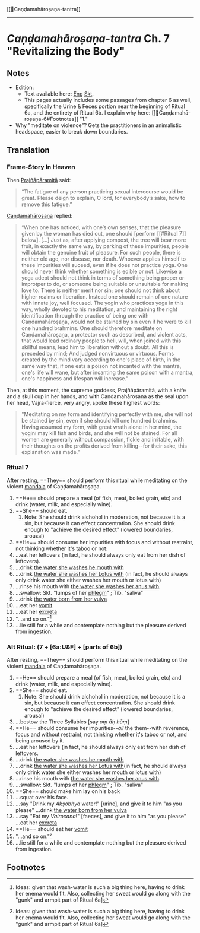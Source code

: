 [[📕Caṇḍa­mahā­roṣaṇa-tantra]]
***
# *Caṇḍa­mahā­roṣaṇa-tantra* Ch. 7 "Revitalizing the Body"
## Notes
- Edition: 
	- Text available here: [Eng](https://read.84000.co/translation/UT22084-080-015.html#UT22084-080-015-chapter-7) [Skt](https://read.84000.co/translation/UT22084-080-015.html#UT22084-080-015-appendix-7). 
	- This pages actually includes some passages from chapter 6 as well, specifically the Urine & Feces portion near the beginning of Ritual 6a, and the entirety of Ritual 6b. I explain why here: [[📄Caṇḍa­mahā­roṣaṇa-6#Footnotes]] "1."
- Why "meditate on violence"? Gets the practitioners in an animalistic headspace, easier to break down boundaries.

## Translation
### Frame-Story In Heaven
Then [Prajñāpāramitā](Prajñāpāramitā.md) said: 

> “The fatigue of any person practicing sexual intercourse would be great. Please deign to explain, O lord, for everybody’s sake, how to remove this fatigue.” 

[Caṇḍa­mahā­roṣaṇa](acala.md) replied: 

> “When one has noticed, with one’s own senses, that the pleasure given by the woman has died out, one should [perform [[#Ritual 7]] below]. [...] Just as, after applying compost, the tree will bear more fruit, in exactly the same way, by parking of these impurities, people will obtain the genuine fruit of pleasure. For such people, there is neither old age, nor disease, nor death. Whoever applies himself to these impurities will suceed, even if he does not practice yoga. One should never think whether something is edible or not. Likewise a yoga adept should not think in terms of something being proper or improtper to do, or someone being suitable or unsuitable for making love to. There is neither merit nor sin; one should not think about higher realms or liberation. Instead one should remain of one nature with innate joy, well focused. The yogin who practices yoga in this way, wholly devoted to his meditation, and maintaining the right identification through the practice of being one with Caṇḍamahāroṣaṇa, would not be stained by sin even if he were to kill one hundred brahmins. One should therefore meditate on Caṇḍamahāroṣaṇa, a protector such as described, and violent acts, that would lead ordinary people to hell, will, when joined with this skillful means, lead him to liberation without a doubt. All this is preceded by mind; And judged nonvirtuous or virtuous. Forms created by the mind vary according to one's place of birth, in the same way that, if one eats a poison not incanted with the mantra, one's life will wane, but after incanting the same poison with a mantra, one's happiness and lifespan will increase."

Then, at this moment, the supreme goddess, Prajñāpāramitā, with a knife and a skull cup in her hands, and with Caṇḍamahāroṣaṇa as the seal upon her head, Vajra-fierce, very angry, spoke these highest words: 

> "Meditating on my form and identifying perfectly with me, she will not be stained by sin, even if she should kill one hundred brahmins. Having assumed my form, with great wrath alone in her mind, the yoginī may kill fish and birds, and she will not be stained. For all women are generally without compassion, fickle and irritable, with their thoughts on the profits derived from killing--for their sake, this explanation was made."

### Ritual 7
After resting, ==They== should perform this ritual while meditating on the violent [mandala](https://www.researchgate.net/figure/Candamaharosana-mandala-This-portrayal-is-slightly-different-from-what-is-prescribed-in_fig2_339889004) of Caṇḍamahāroṣaṇa.
1. ==He== should prepare a meal (of fish, meat, boiled grain, etc) and drink (water, milk, and especially wine).
1. ==She== should eat.
	1. Note: She should drink alchohol in moderation, not because it is a sin, but because it can effect concentration. She should drink enough to "achieve the desired effect" (lowered boundaries, arousal)
2. ==He== should consume her impurities with focus and without restraint, not thinking whether it's taboo or not:
3. ...eat her leftovers (in fact, he should always only eat from her dish of leftovers).
4. ...drink [the water she washes he mouth with](mouth-wash-water.md)
5. ...drink [the water she washes her Lotus with](lotus-wash-water.md) (in fact, he should always only drink water she either washes her mouth or lotus with) 
6. ...rinse his mouth with [the water she washes her anus with](anus-wash-water.md). 
7. ...swallow: Skt. "lumps of her [phlegm](phlegm.md)" ; Tib. "saliva"
8. ...drink [the water born from her vulva](urine.md)
9. ...eat her [vomit](vomit.md) 
10. ...eat her [excreta](feces.md)
11. "...and so on."[^1]
16. ...lie still for a while and contemplate nothing but the pleasure derived from ingestion. 

### Alt Ritual: (7 + [6a:U&F] + [parts of 6b])
After resting, ==They== should perform this ritual while meditating on the violent [mandala](https://www.researchgate.net/figure/Candamaharosana-mandala-This-portrayal-is-slightly-different-from-what-is-prescribed-in_fig2_339889004) of Caṇḍamahāroṣaṇa.
1. ==He== should prepare a meal (of fish, meat, boiled grain, etc) and drink (water, milk, and especially wine).
1. ==She== should eat.
	1. Note: She should drink alchohol in moderation, not because it is a sin, but because it can effect concentration. She should drink enough to "achieve the desired effect" (lowered boundaries, arousal)
3. ...bestow the Three Syllables [say *oṃ āḥ hūṃ*]
4. ==He== should consume her impurities--*all* the them--with reverence, focus and without restraint, not thinking whether it's taboo or not, and being aroused by it.
5. ...eat her leftovers (in fact, he should always only eat from her dish of leftovers.
6. ...drink [the water she washes he mouth with](mouth-wash-water.md)
7. ...drink [the water she washes her Lotus with](lotus-wash-water.md)(in fact, he should always only drink water she either washes her mouth or lotus with) 
8. ...rinse his mouth with [the water she washes her anus with](anus-wash-water.md). 
9. ...swallow: Skt. "lumps of her [phlegm](phlegm.md)" ; Tib. "saliva"
10. ==She== should make him lay on his back
11. ...squat over his face.
12. ...say "Drink my *Akṣobhya* water!" [urine], and give it to him "as you please" ...drink [the water born from her vulva](urine.md)
13. ...say "Eat my *Vairocana*!" [faeces], and give it to him "as you please" ...eat her [excreta](feces.md)
14. ==He== should eat her [vomit](vomit.md) 
15. "...and so on."[^1]
16. ...lie still for a while and contemplate nothing but the pleasure derived from ingestion. 
## Footnotes

[^1]: Ideas: given that wash-water is such a big thing here, having to drink her enema would fit. Also, collecting her sweat would go along with the "gunk" and armpit part of Ritual 6a]